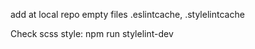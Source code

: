 add at local repo empty files .eslintcache, .stylelintcache

Check scss style: npm run stylelint-dev
